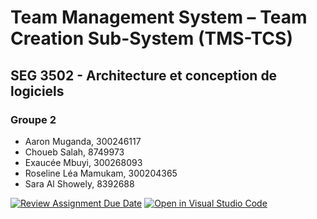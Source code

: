 # Team Management System – Team Creation Sub-System (TMS-TCS)
## SEG 3502 - Architecture et conception de logiciels

### Groupe 2

- Aaron Muganda, 300246117
- Choueb Salah, 8749973
- Exaucée Mbuyi, 300268093
- Roseline Léa Mamukam, 300204365
- Sara Al Showely, 8392688 


[![Review Assignment Due Date](https://classroom.github.com/assets/deadline-readme-button-22041afd0340ce965d47ae6ef1cefeee28c7c493a6346c4f15d667ab976d596c.svg)](https://classroom.github.com/a/B6k7d4o5)
[![Open in Visual Studio Code](https://classroom.github.com/assets/open-in-vscode-2e0aaae1b6195c2367325f4f02e2d04e9abb55f0b24a779b69b11b9e10269abc.svg)](https://classroom.github.com/online_ide?assignment_repo_id=16133933&assignment_repo_type=AssignmentRepo)
